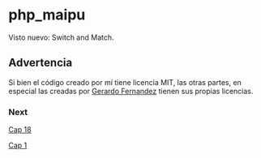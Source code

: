 # php_maipu

Visto nuevo:
Switch and Match.


## Advertencia

Si bien el código creado por mí tiene licencia MIT, las otras partes, en especial las creadas
por [Gerardo Fernandez](https://github.com/ger86) tienen sus propias licencias.

### Next



[Cap 18](https://codersfree.com/courses-status/aprende-php-y-mysql-desde-cero/argumentos-fijos-y-variables-en-php)


[Cap 1](https://www.youtube.com/watch?v=cYCCCgrFSi4&list=PLC8ntN5__iMIAy9V6XO37Dx_bQ5V7zc-h)